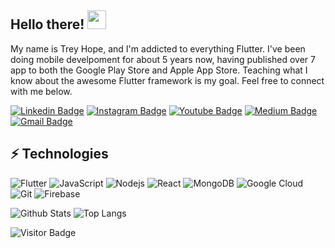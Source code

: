 ## Hello there! <img src="https://raw.githubusercontent.com/aemmadi/aemmadi/master/wave.gif" width="30px">

My name is Trey Hope, and I'm addicted to everything Flutter. I've been doing mobile develpoment for about 5 years now, having published over 7 app to both the Google Play Store and Apple App Store. Teaching what I know about the awesome Flutter framework is my goal. Feel free to connect with me below.

[![Linkedin Badge](https://img.shields.io/badge/-Trey_Hope-blue?style=flat-square&logo=Linkedin&logoColor=white&link=https://www.linkedin.com/in/trey-hope-69a3a774/)](https://www.linkedin.com/in/trey-hope-69a3a774/)
[![Instagram Badge](https://img.shields.io/badge/-trey.codes-purple?style=flat-square&logo=instagram&logoColor=white&link=https://instagram.com/trey.codes/)](https://instagram.com/trey.codes)
[![Youtube Badge](https://img.shields.io/badge/-trey.codes-darkred?style=flat-square&logo=youtube&logoColor=white&link=https://www.youtube.com/channel/UCZPhxIr0rjxwAC5pRYwz4UA)](https://www.youtube.com/channel/UCZPhxIr0rjxwAC5pRYwz4UA)
[![Medium Badge](https://img.shields.io/badge/-@aemmadi-03a57a?style=flat-square&labelColor=000000&logo=Medium&link=https://medium.com/@aemmadi/)](https://medium.com/@aemmadi)
[![Gmail Badge](https://img.shields.io/badge/-trey.a.hope@gmail.com-c14438?style=flat-square&logo=Gmail&logoColor=white&link=mailto:trey.a.hope@gmail.com)](mailto:trey.a.hope@gmail.com)

## ⚡ Technologies

![Flutter](https://img.shields.io/badge/-Flutter-blue?style=flat-square&logo=flutter)
![JavaScript](https://img.shields.io/badge/-JavaScript-black?style=flat-square&logo=javascript)
![Nodejs](https://img.shields.io/badge/-Nodejs-black?style=flat-square&logo=Node.js)
![React](https://img.shields.io/badge/-React-black?style=flat-square&logo=react)
![MongoDB](https://img.shields.io/badge/-MongoDB-black?style=flat-square&logo=mongodb)
![Google Cloud](https://img.shields.io/badge/Google%20Cloud-black?style=flat-square&logo=google-cloud)
![Git](https://img.shields.io/badge/-Git-black?style=flat-square&logo=git)
![Firebase](https://img.shields.io/badge/-Firebase-red?style=flat-square&logo=Firebase)


![Github Stats](https://github-readme-stats.vercel.app/api?username=trey-a-hope&count_private=true&show_icons=true&include_all_commits=true)
![Top Langs](https://github-readme-stats.vercel.app/api/top-langs/?username=trey-a-hope&hide=TeX&layout=compact)

![Visitor Badge](https://visitor-badge.laobi.icu/badge?page_id=trey-a-hope.trey-a-hope)
